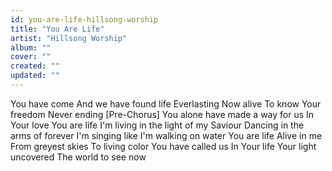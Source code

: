 ```yaml
---
id: you-are-life-hillsong-worship
title: "You Are Life"
artist: "Hillsong Worship"
album: ""
cover: ""
created: ""
updated: ""
---
```


You have come
And we have found life
Everlasting
Now alive
To know Your freedom
Never ending
[Pre-Chorus]
You alone have made a way for us
In Your love
You are life
I'm living in the light of my Saviour
Dancing in the arms of forever
I'm singing like I'm walking on water
You are life
Alive in me
From greyest skies
To living color
You have called us
In Your life
Your light uncovered
The world to see now